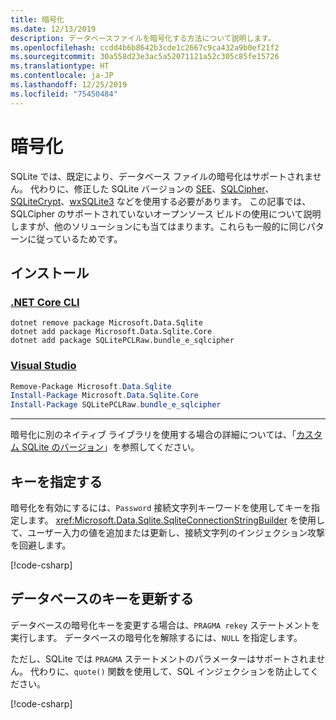 ```yaml
---
title: 暗号化
ms.date: 12/13/2019
description: データベースファイルを暗号化する方法について説明します。
ms.openlocfilehash: ccdd4b6b8642b3cde1c2667c9ca432a9b0ef21f2
ms.sourcegitcommit: 30a558d23e3ac5a52071121a52c305c85fe15726
ms.translationtype: HT
ms.contentlocale: ja-JP
ms.lasthandoff: 12/25/2019
ms.locfileid: "75450484"
---
```

# <a name="encryption"></a>暗号化

SQLite では、既定により、データベース ファイルの暗号化はサポートされません。 代わりに、修正した SQLite バージョンの [SEE](https://www.hwaci.com/sw/sqlite/see.html)、[SQLCipher](https://www.zetetic.net/sqlcipher/)、[SQLiteCrypt](http://www.sqlite-crypt.com/)、[wxSQLite3](https://utelle.github.io/wxsqlite3) などを使用する必要があります。 この記事では、SQLCipher のサポートされていないオープンソース ビルドの使用について説明しますが、他のソリューションにも当てはまります。これらも一般的に同じパターンに従っているためです。

## <a name="installation"></a>インストール

### <a name="net-core-cli"></a>[.NET Core CLI](#tab/netcore-cli)

```dotnetcli
dotnet remove package Microsoft.Data.Sqlite
dotnet add package Microsoft.Data.Sqlite.Core
dotnet add package SQLitePCLRaw.bundle_e_sqlcipher
```

### <a name="visual-studio"></a>[Visual Studio](#tab/visual-studio)

``` PowerShell
Remove-Package Microsoft.Data.Sqlite
Install-Package Microsoft.Data.Sqlite.Core
Install-Package SQLitePCLRaw.bundle_e_sqlcipher
```

---

暗号化に別のネイティブ ライブラリを使用する場合の詳細については、「[カスタム SQLite のバージョン](custom-versions.md)」を参照してください。

## <a name="specify-the-key"></a>キーを指定する

暗号化を有効にするには、`Password` 接続文字列キーワードを使用してキーを指定します。 <xref:Microsoft.Data.Sqlite.SqliteConnectionStringBuilder> を使用して、ユーザー入力の値を追加または更新し、接続文字列のインジェクション攻撃を回避します。

[!code-csharp[](../../../../samples/snippets/standard/data/sqlite/EncryptionSample/Program.cs?name=snippet_ConnectionStringBuilder)]

## <a name="rekeying-the-database"></a>データベースのキーを更新する

データベースの暗号化キーを変更する場合は、`PRAGMA rekey` ステートメントを実行します。 データベースの暗号化を解除するには、`NULL` を指定します。

ただし、SQLite では `PRAGMA` ステートメントのパラメーターはサポートされません。 代わりに、`quote()` 関数を使用して、SQL インジェクションを防止してください。

[!code-csharp[](../../../../samples/snippets/standard/data/sqlite/EncryptionSample/Program.cs?name=snippet_Rekey)]

